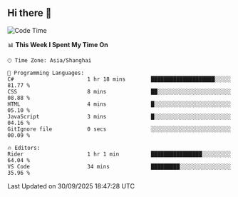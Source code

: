 ## Hi there 👋

<!--START_SECTION:waka-->
![Code Time](http://img.shields.io/badge/Code%20Time-25%20hrs%2012%20mins-blue)

📊 **This Week I Spent My Time On** 

```text
🕑︎ Time Zone: Asia/Shanghai

💬 Programming Languages: 
C#                       1 hr 18 mins        ████████████████████░░░░░   81.77 % 
CSS                      8 mins              ██░░░░░░░░░░░░░░░░░░░░░░░   08.88 % 
HTML                     4 mins              █░░░░░░░░░░░░░░░░░░░░░░░░   05.10 % 
JavaScript               3 mins              █░░░░░░░░░░░░░░░░░░░░░░░░   04.16 % 
GitIgnore file           0 secs              ░░░░░░░░░░░░░░░░░░░░░░░░░   00.09 % 

🔥 Editors: 
Rider                    1 hr 1 min          ████████████████░░░░░░░░░   64.04 % 
VS Code                  34 mins             █████████░░░░░░░░░░░░░░░░   35.96 % 
```


 Last Updated on 30/09/2025 18:47:28 UTC
<!--END_SECTION:waka-->

